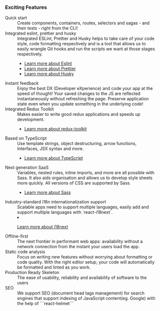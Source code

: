 ### Exciting Features

<dl>
  <dt>Quick start</dt>
  <dd>Create components, containers, routes, selectors and sagas - and their tests - right from the CLI!</dd>
  
  <dt>Integrated eslint, prettier and husky</dt>
  <dd> Integrated ESLint, Prettier and Husky helps to take care of your code style, code formatting respectively and is a tool that allows us to easily wrangle Git hooks and run the scripts we want at those stages respectively. 

  - [Learn more about Eslint](https://github.com/NeoSOFT-Technologies/frontend-reactjs/blob/main/wiki/modules/eslint.md)
  - [Learn more about Prettier](https://github.com/NeoSOFT-Technologies/frontend-reactjs/blob/main/wiki/modules/prettier.md)
  - [Learn more about Husky](https://github.com/NeoSOFT-Technologies/frontend-reactjs/blob/main/wiki/modules/husky.md)
  </dd>
  
  <dt>Instant feedback</dt>
  <dd>Enjoy the best DX (Developer eXperience) and code your app at the speed of thought! Your saved changes to the JS are reflected instantaneously without refreshing the page. Preserve application state even when you update something in the underlying code!</dd>

  <dt>Integrated Redux Toolkit</dt>
  <dd>Makes easier to write good redux applications and speeds up development.

- [Learn more about redux-toolkit](https://github.com/NeoSOFT-Technologies/frontend-reactjs/blob/main/wiki/modules/redux-toolkit.md)
  </dd>

  <dt>Based on TypeScript</dt>
  <dd>Use template strings, object destructuring, arrow functions, Interfaces, JSX syntax and more.

  - [Learn more about TypeScript](https://github.com/NeoSOFT-Technologies/frontend-reactjs/blob/main/wiki/features/typescript.md)</dd>

  <dt>Next generation SaaS</dt>
  <dd>Variables, nested rules, inline imports, and more are all possible with Sass. It also aids organisation and allows us to develop style sheets more quickly. All versions of CSS are supported by Sass.

  - [Learn more about Sass](https://github.com/NeoSOFT-Technologies/frontend-reactjs/blob/main/wiki/features/sass.md)</dd>

  <dt>Industry-standard i18n internationalization support</dt>
  <dd>Scalable apps need to support multiple languages, easily add and support multiple languages with `react-i18next`.
  
- [Learn more about i18next](https://github.com/NeoSOFT-Technologies/frontend-reactjs/blob/main/wiki/features/i18next.md)</dd>

  <dt>Offline-first</dt>
  <dd>The next frontier in performant web apps: availability without a network connection from the instant your users load the app.</dd>

  <dt>Static code analysis</dt>
  <dd>Focus on writing new features without worrying about formatting or code quality. With the right editor setup, your code will automatically be formatted and linted as you work.</dd>
  
  <dt>Production Ready Skeleton</dt>
  <dd>The ease of usability, reliability and availability of software to the users </dd>

  <dt>SEO</dt>
  <dd>We support SEO (document head tags management) for search engines that support indexing of JavaScript content(eg. Google) with the help of ```react-helmet``` </dd>
</dl>

